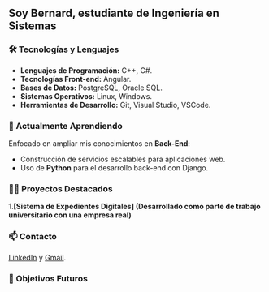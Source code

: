 ## Soy Bernard, estudiante de Ingeniería en Sistemas 


### 🛠️ Tecnologías y Lenguajes 

- **Lenguajes de Programación:** C++, C#.
- **Tecnologías Front-end:** Angular.
- **Bases de Datos:** PostgreSQL, Oracle SQL.
- **Sistemas Operativos:** Linux, Windows.
- **Herramientas de Desarrollo:** Git, Visual Studio, VSCode.


### 🌱 Actualmente Aprendiendo

Enfocado en ampliar mis conocimientos en **Back-End**:

- Construcción de servicios escalables para aplicaciones web.
- Uso de **Python** para el desarrollo back-end con Django.

### 👨‍💻 Proyectos Destacados

1.**[Sistema de Expedientes Digitales] (Desarrollado como parte de trabajo universitario con una empresa real)**

### 📫 Contacto

[LinkedIn](https://www.linkedin.com/in/bernard-gonz%C3%A1lez-castro/) y [Gmail](enlace-a-tu-twitter).

### 🚀 Objetivos Futuros




